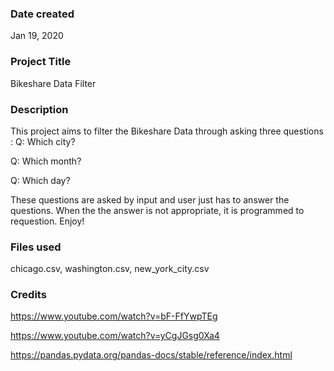 ### Date created

Jan 19, 2020


### Project Title

Bikeshare Data Filter


### Description

This project aims to filter the Bikeshare Data through asking three questions :
Q: Which city?

Q: Which month?

Q: Which day?

These questions are asked by input and user just has to answer the questions.
When the the answer is not appropriate, it is programmed to requestion.
Enjoy!


### Files used

chicago.csv,
washington.csv,
new_york_city.csv


### Credits

https://www.youtube.com/watch?v=bF-FfYwpTEg

https://www.youtube.com/watch?v=yCgJGsg0Xa4

https://pandas.pydata.org/pandas-docs/stable/reference/index.html

